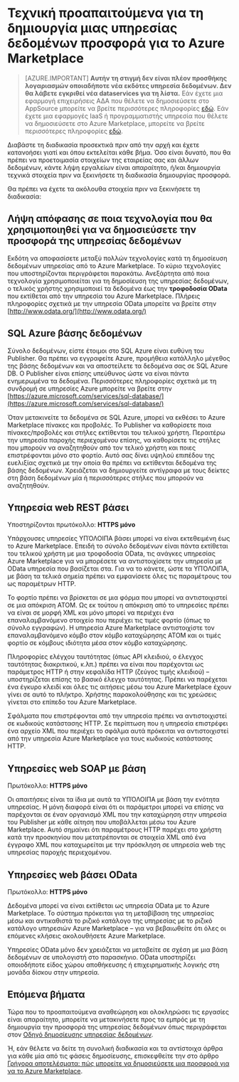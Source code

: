 <properties
   pageTitle="Τεχνική προαπαιτούμενα για τη δημιουργία μιας υπηρεσίας δεδομένων για το Marketplace | Microsoft Azure"
   description="Κατανόηση των απαιτήσεων για τη δημιουργία μιας υπηρεσίας δεδομένων για να αναπτύξετε και να πουλήσετε στο το Azure Marketplace"
   services="marketplace-publishing"
   documentationCenter=""
   authors="HannibalSII"
   manager="hascipio"
   editor=""/>

<tags
   ms.service="marketplace"
   ms.devlang="na"
   ms.topic="article"
   ms.tgt_pltfrm="na"
   ms.workload="na"
   ms.date="08/26/2016"
   ms.author="hascipio; avikova" />

# <a name="technical-pre-requisites-for-creating-a-data-service-offer-for-the-azure-marketplace"></a>Τεχνική προαπαιτούμενα για τη δημιουργία μιας υπηρεσίας δεδομένων προσφορά για το Azure Marketplace

>[AZURE.IMPORTANT] **Αυτήν τη στιγμή δεν είναι πλέον προσθήκης λογαριασμών οποιαδήποτε νέα εκδότες υπηρεσία δεδομένων. Δεν θα λάβετε εγκριθεί νέα dataservices για τη λίστα.** Εάν έχετε μια εφαρμογή επιχειρήσεις ΑΔΑ που θέλετε να δημοσιεύσετε στο AppSource μπορείτε να βρείτε περισσότερες πληροφορίες [εδώ](https://appsource.microsoft.com/partners). Εάν έχετε μια εφαρμογές IaaS ή προγραμματιστής υπηρεσία που θέλετε να δημοσιεύσετε στο Azure Marketplace, μπορείτε να βρείτε περισσότερες πληροφορίες [εδώ](https://azure.microsoft.com/marketplace/programs/certified/).

Διαβάστε τη διαδικασία προσεκτικά πριν από την αρχή και έχετε κατανοήσει γιατί και όπου εκτελείται κάθε βήμα. Όσο είναι δυνατό, που θα πρέπει να προετοιμασία στοιχείων της εταιρείας σας και άλλων δεδομένων, κάντε λήψη εργαλείων είναι απαραίτητο, ή/και δημιουργία τεχνικά στοιχεία πριν να ξεκινήσετε τη διαδικασία δημιουργίας προσφορά.

Θα πρέπει να έχετε τα ακόλουθα στοιχεία πριν να ξεκινήσετε τη διαδικασία:

## <a name="make-a-decision-on-what-technology-will-be-used-to-publish-your-data-service-offer"></a>Λήψη απόφασης σε ποια τεχνολογία που θα χρησιμοποιηθεί για να δημοσιεύσετε την προσφορά της υπηρεσίας δεδομένων

Εκδότη να αποφασίσετε μεταξύ πολλών τεχνολογίες κατά τη δημοσίευση δεδομένων υπηρεσίας από το Azure Marketplace. Το κύριο τεχνολογίες που υποστηρίζονται περιγράφεται παρακάτω. Ανεξάρτητα από ποια τεχνολογία χρησιμοποιείται για τη δημοσίευση της υπηρεσίας δεδομένων, ο τελικός χρήστης χρησιμοποιεί τα δεδομένα έως την **τροφοδοσία OData** που εκτίθεται από την υπηρεσία του Azure Marketplace. Πλήρεις πληροφορίες σχετικά με την υπηρεσία OData μπορείτε να βρείτε στην [http://www.odata.org/](http://www.odata.org/)

## <a name="sql-azure-database"></a>SQL Azure βάσης δεδομένων

Σύνολο δεδομένων, είστε έτοιμοι στο SQL Azure είναι ευθύνη του Publisher. Θα πρέπει να εγγραφείτε Azure, προμήθεια κατάλληλο μέγεθος της βάσης δεδομένων και να αποστείλετε τα δεδομένα σας σε SQL Azure DB. Ο Publisher είναι επίσης υπεύθυνος ώστε να είναι πάντα ενημερωμένα τα δεδομένα. Περισσότερες πληροφορίες σχετικά με τη συνδρομή σε υπηρεσίες Azure μπορείτε να βρείτε στην [https://azure.microsoft.com/services/sql-database/](https://azure.microsoft.com/services/sql-database/)


Όταν μετακινείτε τα δεδομένα σε SQL Azure, μπορεί να εκθέσει το Azure Marketplace πίνακες και προβολές. Το Publisher να καθορίσετε ποια πίνακες/προβολές και στήλες εκτίθενται του τελικού χρήστη. Περαιτέρω την υπηρεσία παροχής περιεχομένου επίσης, να καθορίσετε τις στήλες που μπορούν να αναζητηθούν από τον τελικό χρήστη και ποιες επιστρέφονται μόνο στο φορτίο. Αυτό σας δίνει υψηλού επιπέδου της ευελιξίας σχετικά με την οποία θα πρέπει να εκτίθενται δεδομένα της βάσης δεδομένων. Χρειάζεται να δημιουργείτε αντίγραφα με τους δείκτες στη βάση δεδομένων μία ή περισσότερες στήλες που μπορούν να αναζητηθούν.

## <a name="rest-based-web-service"></a>Υπηρεσία web REST βάσει

Υποστηρίζονται πρωτόκολλο: **HTTPS μόνο**

Υπάρχουσες υπηρεσίες ΥΠΌΛΟΙΠΑ βάσει μπορεί να είναι εκτεθειμένη έως το Azure Marketplace. Επειδή το σύνολο δεδομένων είναι πάντα εκτίθεται του τελικού χρήστη με μια τροφοδοσία OData, τις ανάγκες υπηρεσίας Azure Marketplace για να μπορέσετε να αντιστοιχίσετε την υπηρεσία με OData υπηρεσία που βασίζεται στα. Για να το κάνετε, ώστε τα ΥΠΌΛΟΙΠΑ, με βάση τα τελικά σημεία πρέπει να εμφανίσετε όλες τις παραμέτρους του ως παραμέτρων HTTP.

Το φορτίο πρέπει να βρίσκεται σε μια φόρμα που μπορεί να αντιστοιχιστεί σε μια απόκριση ATOM. Ως εκ τούτου η απόκριση από το υπηρεσίες πρέπει να είναι σε μορφή XML και μόνο μπορεί να περιέχει ένα επαναλαμβανόμενο στοιχείο που περιέχει τις τιμές φορτίο (όπως το σύνολο εγγραφών). Η υπηρεσία Azure Marketplace αντιστοιχίστε τον επαναλαμβανόμενο κόμβο στον κόμβο καταχώρησης ATOM και οι τιμές φορτίο σε κόμβους ιδιότητα μέσα στον κόμβο καταχώρησης.

Πληροφορίες ελέγχου ταυτότητας (όπως API κλειδιού, ο έλεγχος ταυτότητας διακριτικού, κ.λπ.) πρέπει να είναι που παρέχονται ως παράμετρος HTTP ή στην κεφαλίδα HTTP (ζεύγος τιμής κλειδιού) – υποστηρίζεται επίσης το βασικό έλεγχο ταυτότητας. Πρέπει να παρέχεται ένα έγκυρο κλειδί και όλες τις αιτήσεις μέσω του Azure Marketplace έχουν γίνει σε αυτό το πλήκτρο. Χρήστης παρακολούθησης και τις χρεώσεις γίνεται στο επίπεδο του Azure Marketplace.

Σφάλματα που επιστρέφονται από την υπηρεσία πρέπει να αντιστοιχιστεί σε κωδικούς κατάστασης HTTP. Σε περίπτωση που η υπηρεσία επιστρέφει ένα αρχείο XML που περιέχει το σφάλμα αυτά πρόκειται να αντιστοιχιστεί από την υπηρεσία Azure Marketplace για τους κωδικούς κατάστασης HTTP.

## <a name="soap-based-web-services"></a>Υπηρεσίες web SOAP με βάση

Πρωτόκολλο: **HTTPS μόνο**

Οι απαιτήσεις είναι τα ίδια με αυτά τα ΥΠΌΛΟΙΠΑ με βάση την ενότητα υπηρεσίας. Η μόνη διαφορά είναι ότι οι παράμετροι μπορεί να επίσης να παρέχονται σε έναν οργανισμό XML που την καταχώρηση στην υπηρεσία του Publisher με κάθε αίτηση που υποβάλλεται μέσω του Azure Marketplace. Αυτό σημαίνει ότι παραμέτρους HTTP παρέχει στο χρήστη κατά την προσκηνίου που μετατρέπονται σε στοιχεία XML από ένα έγγραφο XML που καταχωρείται με την πρόσκληση σε υπηρεσία web της υπηρεσίας παροχής περιεχομένου.

## <a name="odata-based-web-services"></a>Υπηρεσίες web βάσει OData

Πρωτόκολλο: **HTTPS μόνο**

Δεδομένα μπορεί να είναι εκτίθεται ως υπηρεσία OData με το Azure Marketplace. Το σύστημα πρόκειται για τη μεταβίβαση της υπηρεσίας μέσω και αντικαθιστά το ριζικό κατάλογο της υπηρεσίας με το ριζικό κατάλογο υπηρεσιών Azure Marketplace – για να βεβαιωθείτε ότι όλες οι επόμενες κλήσεις ακολουθήσετε Azure Marketplace.

Υπηρεσίες OData μόνο δεν χρειάζεται να μεταβείτε σε σχέση με μια βάση δεδομένων σε υπολογιστή στο παρασκήνιο. OData υποστηρίζει οποιοδήποτε είδος χώρου αποθήκευσης ή επιχειρηματικής λογικής στη μονάδα δίσκου στην υπηρεσία.


## <a name="next-steps"></a>Επόμενα βήματα
Τώρα που το προαπαιτούμενα αναθεώρηση και ολοκληρώσει τις εργασίες είναι απαραίτητο, μπορείτε να μετακινήσετε προς τα εμπρός με τη δημιουργία την προσφορά της υπηρεσίας δεδομένων όπως περιγράφεται στον [Οδηγό δημοσίευσης υπηρεσίας δεδομένων](marketplace-publishing-data-service-creation.md).

Ή, εάν θέλετε να δείτε τη συνολική διαδικασία και τα αντίστοιχα άρθρα για κάθε μία από τις φάσεις δημοσίευσης, επισκεφθείτε την στο άρθρο [Γρήγορα αποτελέσματα: πώς μπορείτε να δημοσιεύσετε μια προσφορά για να το Azure Marketplace](marketplace-publishing-getting-started.md).

[link-acct]:marketplace-publishing-accounts-creation-registration.md
